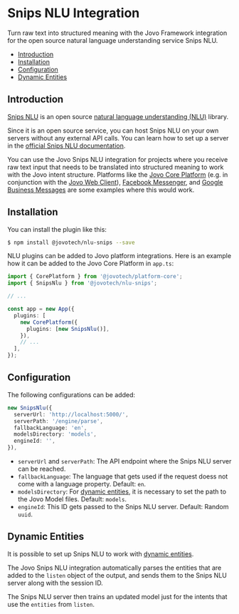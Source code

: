 # Snips NLU Integration

Turn raw text into structured meaning with the Jovo Framework integration for the open source natural language understanding service Snips NLU.

- [Introduction](#introduction)
- [Installation](#installation)
- [Configuration](#configuration)
- [Dynamic Entities](#dynamic-entities)

## Introduction

[Snips NLU](https://github.com/snipsco/snips-nlu) is an open source [natural language understanding (NLU)](https://www.jovo.tech/marketplace/tag/nlu) library.

Since it is an open source service, you can host Snips NLU on your own servers without any external API calls. You can learn how to set up a server in the [official Snips NLU documentation](https://snips-nlu.readthedocs.io/en/latest/).

You can use the Jovo Snips NLU integration for projects where you receive raw text input that needs to be translated into structured meaning to work with the Jovo intent structure. Platforms like the [Jovo Core Platform](https://www.jovo.tech/marketplace/jovo-platform-core) (e.g. in conjunction with the [Jovo Web Client](https://www.jovo.tech/marketplace/jovo-client-web)), [Facebook Messenger](https://www.jovo.tech/marketplace/jovo-platform-facebookmessenger), and [Google Business Messages](https://www.jovo.tech/marketplace/jovo-platform-googlebusiness) are some examples where this would work.


## Installation

You can install the plugin like this:

```sh
$ npm install @jovotech/nlu-snips --save
```

NLU plugins can be added to Jovo platform integrations. Here is an example how it can be added to the Jovo Core Platform in `app.ts`:

```typescript
import { CorePlatform } from '@jovotech/platform-core';
import { SnipsNlu } from '@jovotech/nlu-snips';

// ...

const app = new App({
  plugins: [
    new CorePlatform({
      plugins: [new SnipsNlu()],
    }),
    // ...
  ],
});
```

## Configuration

The following configurations can be added:

```typescript
new SnipsNlu({
  serverUrl: 'http://localhost:5000/',
  serverPath: '/engine/parse',
  fallbackLanguage: 'en',
  modelsDirectory: 'models',
  engineId: '',
}),
```

- `serverUrl` and `serverPath`: The API endpoint where the Snips NLU server can be reached.
- `fallbackLanguage`: The language that gets used if the request doess not come with a language property. Default: `en`.
- `modelsDirectory`: For [dynamic entities](#dynamic-entities), it is necessary to set the path to the Jovo Model files. Default: `models`.
- `engineId`: This ID gets passed to the Snips NLU server. Default: Random `uuid`.


## Dynamic Entities

It is possible to set up Snips NLU to work with [dynamic entities](../../docs/entities.md).

The Jovo Snips NLU integration automatically parses the entities that are added to the `listen` object of the output, and sends them to the Snips NLU server along with the session ID.

The Snips NLU server then trains an updated model just for the intents that use the `entities` from `listen`.